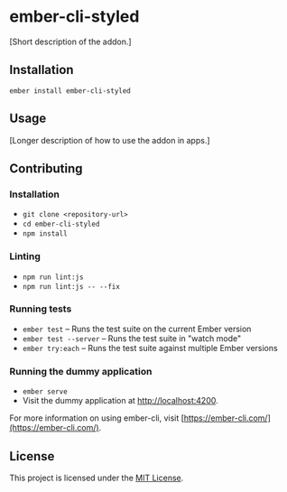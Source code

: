 ember-cli-styled
==============================================================================

[Short description of the addon.]

Installation
------------------------------------------------------------------------------

```
ember install ember-cli-styled
```


Usage
------------------------------------------------------------------------------

[Longer description of how to use the addon in apps.]


Contributing
------------------------------------------------------------------------------

### Installation

* `git clone <repository-url>`
* `cd ember-cli-styled`
* `npm install`

### Linting

* `npm run lint:js`
* `npm run lint:js -- --fix`

### Running tests

* `ember test` – Runs the test suite on the current Ember version
* `ember test --server` – Runs the test suite in "watch mode"
* `ember try:each` – Runs the test suite against multiple Ember versions

### Running the dummy application

* `ember serve`
* Visit the dummy application at [http://localhost:4200](http://localhost:4200).

For more information on using ember-cli, visit [https://ember-cli.com/](https://ember-cli.com/).

License
------------------------------------------------------------------------------

This project is licensed under the [MIT License](LICENSE.md).
